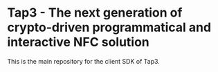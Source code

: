 # Tap3 - The next generation of crypto-driven programmatical and interactive NFC solution

This is the main repository for the client SDK of Tap3.

